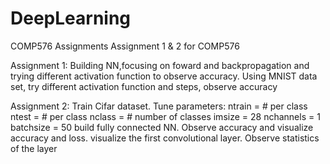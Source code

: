 # DeepLearning
COMP576 Assignments
Assignment 1 & 2 for COMP576




Assignment 1: Building NN,focusing on foward and backpropagation and trying different activation function to observe accuracy.
              Using MNIST data set, try different activation function and steps, observe accuracy
              
Assignment 2: Train Cifar dataset. Tune parameters:
                                                    ntrain =  # per class
                                                    ntest =  # per class
                                                    nclass =  # number of classes
                                                    imsize = 28
                                                    nchannels = 1
                                                    batchsize = 50
             build fully connected NN. Observe accuracy and visualize accuracy and loss.
             visualize the first convolutional layer. Observe statistics of the layer
